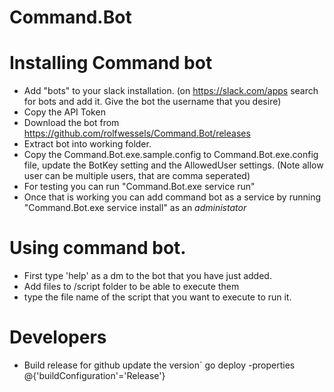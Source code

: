 # Command.Bot 


# Installing Command bot

* Add "bots" to your slack installation. (on https://slack.com/apps search for bots and add it. Give the bot the username that you desire)
* Copy the API Token 
* Download the bot from https://github.com/rolfwessels/Command.Bot/releases
* Extract bot into working folder.
* Copy the Command.Bot.exe.sample.config to Command.Bot.exe.config file, update the BotKey setting and the AllowedUser settings. (Note allow user can be multiple users, that are comma seperated)
* For testing you can run "Command.Bot.exe service run"
* Once that is working you can add command bot as a service by running  "Command.Bot.exe service install" as an *administator*


# Using command bot.

* First type 'help' as a dm to the bot that you have just added.
* Add files to /script folder to be able to execute them
* type the file name of the script that you want to execute to run it.

# Developers 

* Build release for github
 update the version`
 go deploy -properties @{'buildConfiguration'='Release'}
